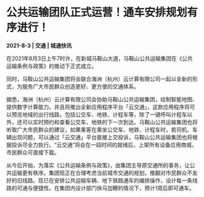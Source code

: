 # 公共运输团队正式运营！通车安排规划有序进行！

**2021-8-3 | 交通 | 城通快讯**

在2021年8月3日上午7时许，在新城马鞍山大道，马鞍山公共运输集团在《公共运输条例与政策》的推动下正式成立。

同时，马鞍山公共运输集团将会联合海洲（杭州）云计算有限公司一起以全新的形式，为服务广大市民群众创造更好、更方便的交通体系。

据悉，海洲（杭州）云计算有限公司会协助马鞍山公共运输集团，绘制智能地图、提供数字计算能力。并且将推出全新应用程序平台「云交通」，这款应用程序将可以预览地域的出行线路，包括公交车、地铁、计程车等，除了一键呼叫计程车以外，还可以实时预约和查看公交车、地铁的下一次到达。马鞍山公共运输集团也将听取广大市民群众的建议，如果乘客在乘坐公交车、地铁、计程车时，若司机、车辆出现问题，可以通过「云交通」平台直接上交投诉，马鞍山公共运输集团也将根据投诉尽全力执行。“云交通”将会在一段时间的就绪后，上架所有设备应用商城，市民群众可直接下载。

从今后开始，为落实《公共运输条例与政策》，由集团主导原交通所的事务，让公共运输更有秩序。集团现正在合理考虑当前城市交通的规划，推翻对市民群众不友好的旧线路。现已在安排公共运输车辆、地下铁路通车的编排操作，设计每一条线路的可通与便捷性。在集团内设计部门快马加鞭的情况下，预计1周后即可通车。

